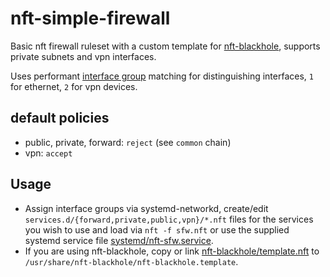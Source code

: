 # nft-simple-firewall

Basic nft firewall ruleset with a custom template for [nft-blackhole](https://github.com/tomasz-c/nft-blackhole), supports private subnets and vpn interfaces.
  
Uses performant [interface group](https://www.freedesktop.org/software/systemd/man/systemd.network.html#Group=) matching for distinguishing interfaces, `1` for ethernet, `2` for vpn devices.

## default policies

- public, private, forward: `reject` (see `common` chain)
- vpn: `accept`


## Usage

- Assign interface groups via systemd-networkd, create/edit `services.d/{forward,private,public,vpn}/*.nft` files for the services you wish to use and load via `nft -f sfw.nft` or use the supplied systemd service file [systemd/nft-sfw.service](systemd/nft-sfw.service).
- If you are using nft-blackhole, copy or link [nft-blackhole/template.nft](nft-blackhole/template.nft) to `/usr/share/nft-blackhole/nft-blackhole.template`.
